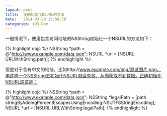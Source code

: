 ```yaml
---
layout: post
title:  正确初始化NSURL的方法
date:   2014-03-20 15:56:50
categories: iOS Dev
---
```

一般情况下，使用包含访问地址的NSString初始化一个NSURL的方法如下：

{% highlight objc %}
NSString *path = @"http://www.example.com/data.json";
NSURL *url = [NSURL URLWithString:path];
{% endhighlight %}

但是对于含有中文的地址，比如http://www.example.com/img/测试图片.png，用这样一个NSString去初始化NSURL就会失败，从而获取不到数据。正确初始化NSURL应该是：

{% highlight objc %}
NSString *path = @"http://www.example.com/data.json";
NSString *legalPath = [path stringByAddingPercentEscapesUsingEncoding:NSUTF8StringEncoding];
NSURL *url = [NSURL URLWithString:legalPath];
{% endhighlight %}

